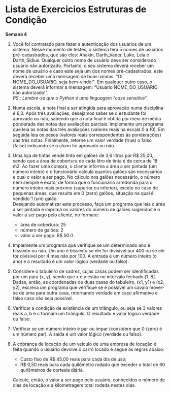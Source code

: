 # Lista de Exercicios Estruturas de Condição  
**Semana 4**

1. Você foi contratado para fazer a autenticação dos usuários de um sistema. Nesse momento de testes, o sistema terá 5 nomes de usuários pré-cadastrados, que são eles: Anakin, Darth_Vader, Luke, Leia e Darth_Sidius. Qualquer outro nome de usuário deve ser considerado usuário não autorizado. Portanto, o seu sistema deverá receber um nome de usuário e caso este seja um dos nomes pré-cadastrados, este deverá receber uma mensagem de boas-vindas: "Oi NOME_DO_USUARIO, seja bem-vindo!". Em qualquer outro caso, o sistema deverá informar a mensagem: "Usuario NOME_DO_USUARIO não autorizado!".  
   *PS.: Lembre-se que o Python é uma linguagem "case sensitive".*  

2. Numa escola, a nota final a ser atingida para aprovação numa disciplina é 6,0. Após três avaliações, desejamos saber se o estudante foi aprovado ou não, sabendo que a nota final é obtida por meio de média ponderada das notas das avaliações parciais. Implemente um programa que leia as notas das três avaliações (valores reais na escala 0 a 10). Em seguida leia os pesos (valores reais correspondentes às ponderações) das três notas. Finalmente, retorne um valor verdade (true) o falso (false) indicando se o aluno foi aprovado ou não.

3. Uma loja de tintas vende tinta em galões de 3,6 litros por R$ 25,00, sendo que a área de cobertura de cada litro de tinta é de cerca de 18 m2. Ao fazer uma compra, o cliente informa a área a ser pintada (um número inteiro) e o funcionário calcula quantos galões são necessários e qual o valor a ser pago. No cálculo nos galões necessário, o número nem sempre é exato, de forma que o funcionário arredonda para o número inteiro mais próximo (superior ou inferior), exceto no caso de pequenas áreas, que resulta em 0 (zero) galões, situação na qual é vendido 1 (um) galão.  
Desejando automatizar este processo, faça um programa que leia o área a ser pintada  e imprima os valores do número de galões sugeridos e o valor a ser pago pelo cliente, no formato:
   - área de cobertura: 25
   - número de galões: 2
   - valor a ser pago: R$ 50.0


4. Implemente um programa que verifique se um determinado ano é bissexto ou não. Um ano é bissexto se ele for divisível
por 400 ou se ele for divisível por 4 mas não por 100. A entrada é um número inteiro (o ano) e o resultado é um valor lógico (verdade ou falso).  

5. Considere o tabuleiro de xadrez, cujas casas podem ser identificadas por um para (x, y), sendo que x e y estão no intervalo fechado [1..8]. Dadas, então, as coordenadas de duas casas do tabuleiro, (x1, y1) e (x2, y2), escreva um programa que verifique se é possível um cavalo mover-se de uma para outra casa, retornando verdade em caso afirmativo e falso caso não seja possível.
   
6. Verificar a condição de existência de um triângulo, ou seja se 3 valores reais a, b e c formam um triângulo. O resultado é valor lógico verdade ou falso.

7. Verificar se um número inteiro é par ou impar (considere que 0 (zero) é um número par). A saída é um valor lógico (verdade ou falso).

8. A cobrança de locação de um veículo de uma empresa de locação é feita quando o usuário devolve o carro locado e segue as regras abaixo:
    - Custo fixo de R$ 45,00 reais para cada dia de uso;
    - R$ 0,50 reais para cada quilômetro rodado que exceder o total de 60 quilômetros de cortesia diária.  
    
    Calcule, então, o valor a ser pago pelo usuário, conhecidos o número de dias de locação e a kilometragem total rodada nestes dias.